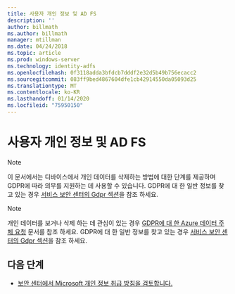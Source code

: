 ```yaml
---
title: 사용자 개인 정보 및 AD FS
description: ''
author: billmath
ms.author: billmath
manager: mtillman
ms.date: 04/24/2018
ms.topic: article
ms.prod: windows-server
ms.technology: identity-adfs
ms.openlocfilehash: 0f3118adda3bfdcb7dddf2e32d5b49b756ecacc2
ms.sourcegitcommit: 083ff9bed4867604dfe1cb42914550da05093d25
ms.translationtype: MT
ms.contentlocale: ko-KR
ms.lasthandoff: 01/14/2020
ms.locfileid: "75950150"
---
```

# <a name="user-privacy-and-ad-fs"></a>사용자 개인 정보 및 AD FS



>[!Note] 
> 이 문서에서는 디바이스에서 개인 데이터를 삭제하는 방법에 대한 단계를 제공하며 GDPR에 따라 의무를 지원하는 데 사용할 수 있습니다. GDPR에 대 한 일반 정보를 찾고 있는 경우 [서비스 보안 센터의 Gdpr 섹션](https://www.microsoft.com/TrustCenter/Privacy/gdpr/default.aspx)을 참조 하세요.

>[!Note] 
>개인 데이터를 보거나 삭제 하는 데 관심이 있는 경우 [GDPR에 대 한 Azure 데이터 주체 요청](https://docs.microsoft.com/microsoft-365/compliance/gdpr-dsr-azure) 문서를 참조 하세요. GDPR에 대 한 일반 정보를 찾고 있는 경우 [서비스 보안 센터의 Gdpr 섹션](https://www.microsoft.com/TrustCenter/Privacy/gdpr/default.aspx)을 참조 하세요.

## <a name="next-steps"></a>다음 단계
* [보안 센터에서 Microsoft 개인 정보 취급 방침을 검토합니다.](https://www.microsoft.com/trustcenter)

 